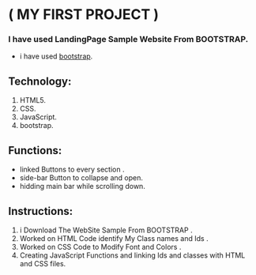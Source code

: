 # ( MY FIRST PROJECT )

### I have  used LandingPage Sample Website From BOOTSTRAP.
- i have used [bootstrap](https://www.bootstrap.com).

## Technology:
1. HTML5.
2. CSS.
3. JavaScript.
4. bootstrap.

## Functions:
- linked Buttons to every section .
- side-bar Button to collapse and open.
- hidding main bar while scrolling down.

## Instructions:
1. i Download The WebSite Sample From BOOTSTRAP .
2. Worked on HTML Code identify My Class names and Ids .
3. Worked on CSS Code to Modify Font and Colors .
4. Creating JavaScript Functions and linking Ids and classes with HTML and CSS files.
